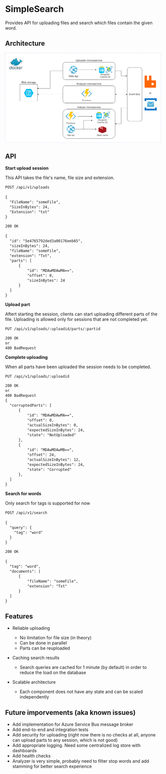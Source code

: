 # SimpleSearch

Provides API for uploading files and search which files contain the given word.

## Architecture 

![](img/Diagram.png)

## API

**Start upload session**

This API takes the file's name, file size and extension.

```
POST /api/v1/uploads

{
  "FileName": "someFile",
  "SizeInBytes": 24,
  "Extension": "txt"
}
```

```
200 OK

{
  "id": "5e4765792ded3a00176eeb65",
  "sizeInBytes": 24,
  "fileName": "someFile",
  "extension": "Txt",
  "parts": [
      {
          "id": "MDAwMDAwMA==",
          "offset": 0,
          "sizeInBytes": 24
      }
  ]
}
```

**Upload part**

Aftert starting the session, clients can start uploading different parts of the file. Uploading is allowed only for sessions that are not completed yet.

```
PUT /api/v1/uploads/:uploadid/parts/:partid
```

```
200 OK
or
400 BadRequest
```

**Complete uploading**

When all parts have been uploaded the session needs to be completed. 

```
PUT /api/v1/uploads/:uploadid
```

```
200 OK
or
400 BadRequest
{
  "corruptedParts": [
      {
          "id": "MDAwMDAwMA==",
          "offset": 0,
          "actualSizeInBytes": 0,
          "expectedSizeInBytes": 24,
          "state": "NotUploaded"
      },
      {
          "id": "MDAwMDAwMB==",
          "offset": 24,
          "actualSizeInBytes": 12,
          "expectedSizeInBytes": 24,
          "state": "Corrupted"
      },
  ]
}
```

**Search for words**

Only search for tags is supported for now 

```
POST /api/v1/search

{
  "query": {
    "tag": "word"
  }
}
```

```
200 OK

{
  "tag": "word",
  "documents": [
      {
          "fileName": "someFile",
          "extension": "Txt"
      }
  ]
}
```

## Features

* Reliable uploading 
   * No limitation for file size (in theory)
   * Can be done in parallel
   * Parts can be reuploaded
 
* Caching search results
  * Search queries are cached for 1 minute (by default) in order to reduce the load on the database

* Scalable architecture 
  * Each component does not have any state and can be scaled independently

## Future imporvements (aka known issues) 

* Add implementation for Azure Service Bus message broker
* Add end-to-end and integration tests
* Add security for uploading (right now there is no checks at all, anyone can upload parts to any session, which is not good)
* Add appropriate logging. Need some centralized log store with dashboards
* Add health checks
* Analyzer is very simple, probably need to filter stop words and add stamming for better search experience

